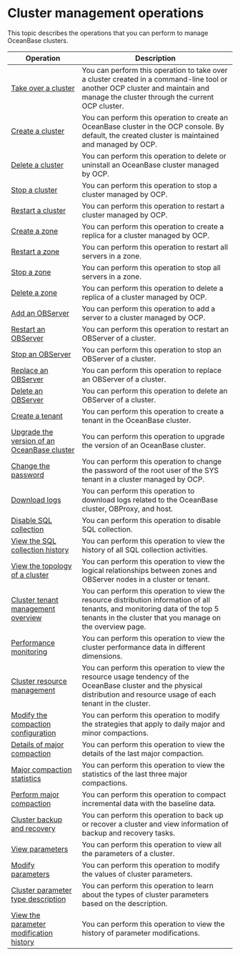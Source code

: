 # Cluster management operations

This topic describes the operations that you can perform to manage OceanBase clusters.

|                                                Operation                                                |                                                                                        Description                                                                                         |
|---------------------------------------------------------------------------------------------------------|--------------------------------------------------------------------------------------------------------------------------------------------------------------------------------------------|
| [Take over a cluster](200.basic-operations/100.take-over-a-cluster.md)                                      | You can perform this operation to take over a cluster created in a command-line tool or another OCP cluster and maintain and manage the cluster through the current OCP cluster.           |
| [Create a cluster](200.basic-operations/200.create-a-cluster-1.md)                                         | You can perform this operation to create an OceanBase cluster in the OCP console. By default, the created cluster is maintained and managed by OCP.                                        |
| [Delete a cluster](200.basic-operations/300.delete-a-cluster-1.md)                                         | You can perform this operation to delete or uninstall an OceanBase cluster managed by OCP.                                                                                                 |
| [Stop a cluster](200.basic-operations/400.stop-a-cluster-1.md)                                           | You can perform this operation to stop a cluster managed by OCP.                                                                                                                           |
| [Restart a cluster](200.basic-operations/500.restart-a-cluster-1.md)                                        | You can perform this operation to restart a cluster managed by OCP.                                                                                                                        |
| [Create a zone](200.basic-operations/600.manage-a-zone/100.create-zone-1.md)                                            | You can perform this operation to create a replica for a cluster managed by OCP.                                                                                                           |
| [Restart a zone](200.basic-operations/600.manage-a-zone/200.restart-zone.md)                                           | You can perform this operation to restart all servers in a zone.                                                                                                                           |
| [Stop a zone](200.basic-operations/600.manage-a-zone/300.stop-zone.md)                                              | You can perform this operation to stop all servers in a zone.                                                                                                                              |
| [Delete a zone](200.basic-operations/600.manage-a-zone/400.delete-a-zone.md)                                            | You can perform this operation to delete a replica of a cluster managed by OCP.                                                                                                            |
| [Add an OBServer](200.basic-operations/700.manage-observer/100.add-an-observer.md)                                          | You can perform this operation to add a server to a cluster managed by OCP.                                                                                                                |
| [Restart an OBServer](200.basic-operations/700.manage-observer/200.restart-observer.md)                                      | You can perform this operation to restart an OBServer of a cluster.                                                                                                                        |
| [Stop an OBServer](200.basic-operations/700.manage-observer/300.stop-observer.md)                                         | You can perform this operation to stop an OBServer of a cluster.                                                                                                                           |
| [Replace an OBServer](200.basic-operations/700.manage-observer/500.replace-observer.md)                                      | You can perform this operation to replace an OBServer of a cluster.                                                                                                                        |
| [Delete an OBServer](200.basic-operations/700.manage-observer/600.delete-observer.md)                                       | You can perform this operation to delete an OBServer of a cluster.                                                                                                                         |
| [Create a tenant](../500.tenant-functions/200.manage-basic-tenant-operations/100.create-a-tenant-3.md)                                          | You can perform this operation to create a tenant in the OceanBase cluster.                                                                                                                |
| [Upgrade the version of an OceanBase cluster](200.basic-operations/800.upgrade-version-1.md)              | You can perform this operation to upgrade the version of an OceanBase cluster.                                                                                                             |
| [Change the password](200.basic-operations/900.change-password-2.md)                                      | You can perform this operation to change the password of the root user of the SYS tenant in a cluster managed by OCP.                                                                      |
| [Download logs](200.basic-operations/1600.download-log.md)                                            | You can perform this operation to download logs related to the OceanBase cluster, OBProxy, and host.                                                                                       |
| [Disable SQL collection](200.basic-operations/1700.disable-sql-collection.md)                                   | You can perform this operation to disable SQL collection.                                                                                                                                  |
| [View the SQL collection history](200.basic-operations/1800.view-the-sql-collection-switch-history.md)                          | You can perform this operation to view the history of all SQL collection activities.                                                                                                       |
| [View the topology of a cluster](../400.cluster-features/300.view-the-topology-of-a-cluster.md)                           | You can perform this operation to view the logical relationships between zones and OBServer nodes in a cluster or tenant.                                                                  |
| [Cluster tenant management overview](../400.cluster-features/400.overview-of-cluster-tenant-management.md)                       | You can perform this operation to view the resource distribution information of all tenants, and monitoring data of the top 5 tenants in the cluster that you manage on the overview page. |
| [Performance monitoring](../400.cluster-features/500.performance-monitoring-1.md)                                   | You can perform this operation to view the cluster performance data in different dimensions.                                                                                               |
| [Cluster resource management](700.cluster-resource-management/100.view-the-unit-distribution.md)                              | You can perform this operation to view the resource usage tendency of the OceanBase cluster and the physical distribution and resource usage of each tenant in the cluster.                |
| [Modify the compaction configuration](900.merge-management/100.modify-a-merge-configuration-1.md)                      | You can perform this operation to modify the strategies that apply to daily major and minor compactions.                                                                                   |
| [Details of major compaction](900.merge-management/200.merge-details-1.md)                              | You can perform this operation to view the details of the last major compaction.                                                                                                           |
| [Major compaction statistics](900.merge-management/300.merging-statistics-1.md)                              | You can perform this operation to view the statistics of the last three major compactions.                                                                                                 |
| [Perform major compaction](900.merge-management/400.perform-merge-1.md)                                 | You can perform this operation to compact incremental data with the baseline data.                                                                                                         |
| [Cluster backup and recovery](1000.cluster-backup-and-recovery/100.cluster-backup-and-recovery-overview.md)                              | You can perform this operation to back up or recover a cluster and view information of backup and recovery tasks.                                                                          |
| [View parameters](1100.parameters-1/100.view-the-parameter-list-2.md)                                          | You can perform this operation to view all the parameters of a cluster.                                                                                                                    |
| [Modify parameters](1100.parameters-1/200.modify-parameters-2.md)                                        | You can perform this operation to modify the values of cluster parameters.                                                                                                                 |
| [Cluster parameter type description](1100.parameters-1/300.cluster-parameter-type-1.md)                       | You can perform this operation to learn about the types of cluster parameters based on the description.                                                                                    |
| [View the parameter modification history](1100.parameters-1/400.view-parameter-modification-history-2.md)                  | You can perform this operation to view the history of parameter modifications.                                                                                                             |
